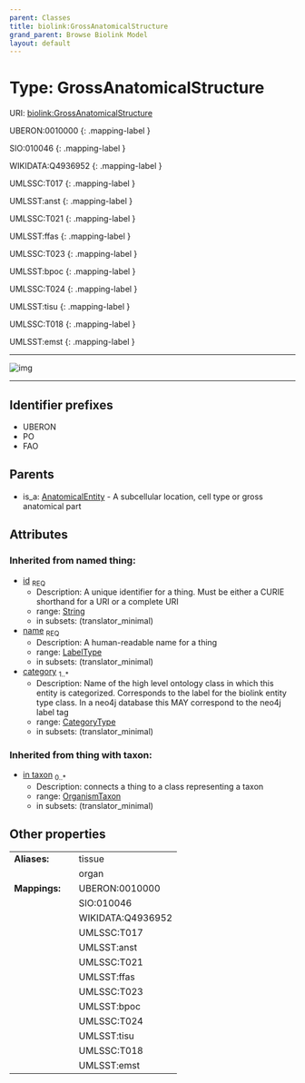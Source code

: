 ```yaml
---
parent: Classes
title: biolink:GrossAnatomicalStructure
grand_parent: Browse Biolink Model
layout: default
---
```


# Type: GrossAnatomicalStructure




URI: [biolink:GrossAnatomicalStructure](https://w3id.org/biolink/vocab/GrossAnatomicalStructure)

UBERON:0010000
{: .mapping-label }

SIO:010046
{: .mapping-label }

WIKIDATA:Q4936952
{: .mapping-label }

UMLSSC:T017
{: .mapping-label }

UMLSST:anst
{: .mapping-label }

UMLSSC:T021
{: .mapping-label }

UMLSST:ffas
{: .mapping-label }

UMLSSC:T023
{: .mapping-label }

UMLSST:bpoc
{: .mapping-label }

UMLSSC:T024
{: .mapping-label }

UMLSST:tisu
{: .mapping-label }

UMLSSC:T018
{: .mapping-label }

UMLSST:emst
{: .mapping-label }


---

![img](http://yuml.me/diagram/nofunky;dir:TB/class/[OrganismTaxon],[AnatomicalEntity]%5E-[GrossAnatomicalStructure%7Cid(i):string;name(i):label_type;category(i):category_type%20%2B],[AnatomicalEntity])

---


## Identifier prefixes

 * UBERON
 * PO
 * FAO

## Parents

 *  is_a: [AnatomicalEntity](AnatomicalEntity.md) - A subcellular location, cell type or gross anatomical part

## Attributes


### Inherited from named thing:

 * [id](id.md)  <sub>REQ</sub>
    * Description: A unique identifier for a thing. Must be either a CURIE shorthand for a URI or a complete URI
    * range: [String](types/String.md)
    * in subsets: (translator_minimal)
 * [name](name.md)  <sub>REQ</sub>
    * Description: A human-readable name for a thing
    * range: [LabelType](types/LabelType.md)
    * in subsets: (translator_minimal)
 * [category](category.md)  <sub>1..*</sub>
    * Description: Name of the high level ontology class in which this entity is categorized. Corresponds to the label for the biolink entity type class. In a neo4j database this MAY correspond to the neo4j label tag
    * range: [CategoryType](types/CategoryType.md)
    * in subsets: (translator_minimal)

### Inherited from thing with taxon:

 * [in taxon](in_taxon.md)  <sub>0..*</sub>
    * Description: connects a thing to a class representing a taxon
    * range: [OrganismTaxon](OrganismTaxon.md)
    * in subsets: (translator_minimal)

## Other properties

|  |  |  |
| --- | --- | --- |
| **Aliases:** | | tissue |
|  | | organ |
| **Mappings:** | | UBERON:0010000 |
|  | | SIO:010046 |
|  | | WIKIDATA:Q4936952 |
|  | | UMLSSC:T017 |
|  | | UMLSST:anst |
|  | | UMLSSC:T021 |
|  | | UMLSST:ffas |
|  | | UMLSSC:T023 |
|  | | UMLSST:bpoc |
|  | | UMLSSC:T024 |
|  | | UMLSST:tisu |
|  | | UMLSSC:T018 |
|  | | UMLSST:emst |

